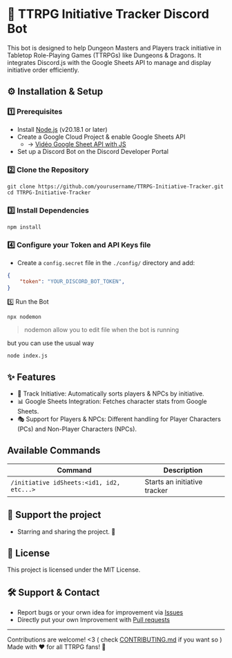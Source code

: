 # 📜 TTRPG Initiative Tracker Discord Bot
<!-- Futur Badge avec Shields.io -->
This bot is designed to help Dungeon Masters and Players track initiative in Tabletop Role-Playing Games (TTRPGs) like Dungeons & Dragons. It integrates Discord.js with the Google Sheets API to manage and display initiative order efficiently.


## ⚙️ Installation & Setup
### 1️⃣ Prerequisites
- Install [Node.js](https://nodejs.org/fr/download) (v20.18.1 or later)
- Create a Google Cloud Project & enable Google Sheets API
  - -> [Vidéo Google Sheet API with JS](https://youtu.be/PFJNJQCU_lo)
- Set up a Discord Bot on the Discord Developer Portal
<!-- ajouté le lien de discord dev portal -->

### 2️⃣ Clone the Repository
```
git clone https://github.com/yourusername/TTRPG-Initiative-Tracker.git
cd TTRPG-Initiative-Tracker
```
<!-- modifier le lien une fois renomé -->
### 3️⃣ Install Dependencies 
```
npm install
```
### 4️⃣ Configure your Token and API Keys file
- Create a ``config.secret`` file in the ``./config/`` directory and add:
```json
{
    "token": "YOUR_DISCORD_BOT_TOKEN",
}
```
5️⃣ Run the Bot
```
npx nodemon
```
> nodemon allow you to edit file when the bot is running

but you can use the usual way
```
node index.js
```

## ✨ Features
- 🎲 Track Initiative: Automatically sorts players & NPCs by initiative.
- 📊 Google Sheets Integration: Fetches character stats from Google Sheets.
- 🎭 Support for Players & NPCs: Different handling for Player Characters (PCs) and Non-Player Characters (NPCs).


## Available Commands
| Command | Description |
| ------- | ----------- |
| ``/initiative idSheets:<id1, id2, etc...> `` | Starts an initiative tracker |

<!--
### Initiative
Starts an initiative tracker
-->

## 💖 Support the project
- Starring and sharing the project. 🚀
<!-- Buy me a beer -->


## 📜 License
This project is licensed under the MIT License.


## 🛠️ Support & Contact
- Report bugs or your orwn idea for improvement via [Issues](https://github.com/Rhaven3/ITRP_DiscordBot/issues) <!-- À transfromer en bouton ISSUES-->
- Directly put your own Improvement with [Pull requests](https://github.com/Rhaven3/ITRP_DiscordBot/pulls)

---
Contributions are welcome! <3 ( check [CONTRIBUTING.md]() if you want so )
Made with ❤️ for all TTRPG fans! 🎲


<!--
[Ajout du bot sur discord](https://discord.com/oauth2/authorize?client_id=744525122530181203&permissions=8&integration_type=0&scope=applications.commands+bot)

## Doc Dev
[Doc Rules ESLint](https://eslint.org/docs/latest/rules/)
[Discord.JS Guide](https://discordjs.guide/)
[Doc Discord.JS](https://discord.js.org/docs/packages/discord.js/14.17.3)

-->
